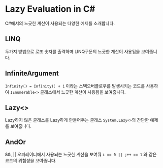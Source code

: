 # Lazy Evaluation in C#
C#에서의 느긋한 계산이 사용되는 다양한 예제를 소개합니다.

## LINQ

두가지 방법으로 로또 숫자를 출력하며 LINQ구문의 느긋한 계산이 사용됨을 보여줍니다.

## InfiniteArgument

`Infinity() = Infinity() + 1` 이라는 스택오버플로우를 발생시키는 코드를 사용하여 `IEnumerable<>` 클래스에서 느긋한 계산이 사용됨을 보여줍니다.

## Lazy<>

Lazy하지 않은 클래스를 Lazy하게 만들어주는 클래스 `System.Lazy<>`의 간단한 예제를 보여줍니다.

## AndOr

&&, || 오퍼레이터에서 사용되는 느긋한 계산을 보여줘 `i == 0 || j++ == 1` 와 같은 코드의 위험성을 보여줍니다.